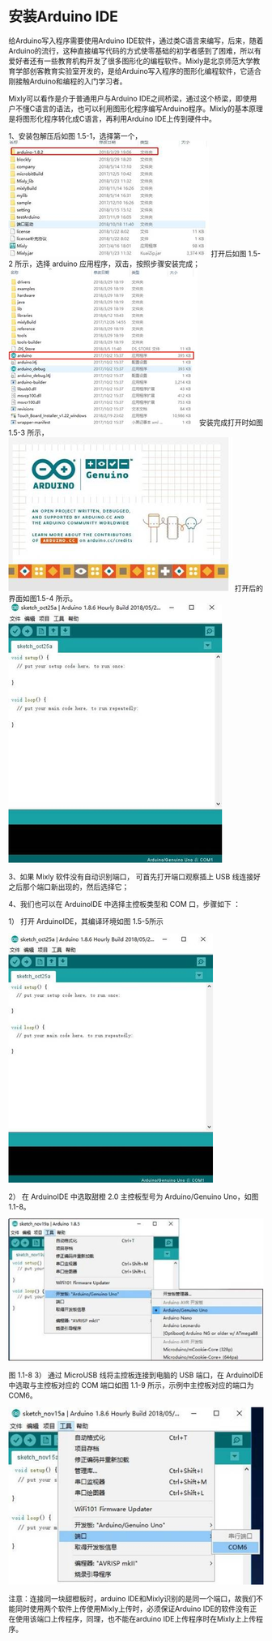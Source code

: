 # 安装Arduino IDE

给Arduino写入程序需要使用Arduino IDE软件，通过类C语言来编写，后来，随着Arduino的流行，这种直接编写代码的方式使零基础的初学者感到了困难，所以有爱好者还有一些教育机构开发了很多图形化的编程软件。Mixly是北京师范大学教育学部创客教育实验室开发的，是给Arduino写入程序的图形化编程软件，它适合刚接触Arduino和编程的入门学习者。

Mixly可以看作是介于普通用户与Arduino IDE之间桥梁，通过这个桥梁，即使用户不懂C语言的语法，也可以利用图形化程序编写Arduino程序。Mixly的基本原理是将图形化程序转化成C语言，再利用Arduino IDE上传到硬件中。

1、安装包解压后如图 1.5-1，选择第一个， ![&#x56FE; 1.5-1](../../.gitbook/assets/image058.jpg) 打开后如图 1.5-2 所示，选择 arduino 应用程序，双击，按照步骤安装完成； ![&#x56FE; 1.5-2](../../.gitbook/assets/image060.jpg) 安装完成打开时如图 1.5-3 所示， ![&#x56FE; 1.5-3](../../.gitbook/assets/image062.jpg) 打开后的界面如图1.5-4 所示。 ![&#x56FE; 1.5-4](../../.gitbook/assets/image064.jpg)

3、如果 Mixly 软件没有自动识别端口， 可首先打开端口观察插上 USB 线连接好之后那个端口新出现的，然后选择它；

4、我们也可以在 ArduinoIDE 中选择主控板类型和 COM 口，步骤如下 ：

1） 打开 ArduinoIDE，其编译环境如图 1.5-5所示

![&#x56FE; 1.1-7](../../.gitbook/assets/image066.jpg)

2） 在 ArduinoIDE 中选取甜橙 2.0 主控板型号为 Arduino/Genuino Uno，如图 1.1-8。

![&#x56FE; 1.1-8](../../.gitbook/assets/image068.jpg)

图 1.1-8 3） 通过 MicroUSB 线将主控板连接到电脑的 USB 端口，在 ArduinoIDE 中选取与主控板对应的 COM 端口如图 1.1-9 所示，示例中主控板对应的端口为 COM6。

![&#x56FE; 1.1-9](../../.gitbook/assets/image070.jpg)

注意：连接同一块甜橙板时，arduino IDE和Mixly识别的是同一个端口，故我们不能同时使用两个软件上传使用Mixly上传时，必须保证Arduino IDE的软件没有正在使用该端口上传程序，同理，也不能在arduino IDE上传程序时在Mixly上上传程序。

